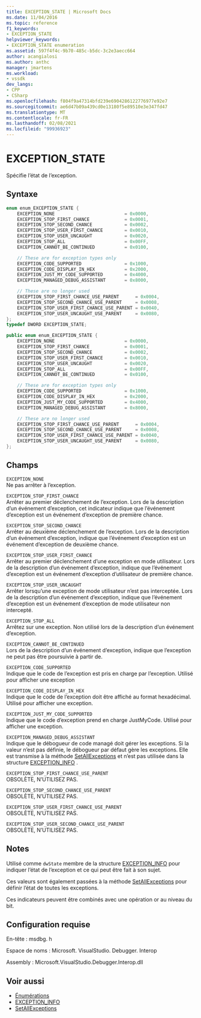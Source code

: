 ```yaml
---
title: EXCEPTION_STATE | Microsoft Docs
ms.date: 11/04/2016
ms.topic: reference
f1_keywords:
- EXCEPTION_STATE
helpviewer_keywords:
- EXCEPTION_STATE enumeration
ms.assetid: 597f4f4c-9b70-485c-b5dc-3c2e3aecc664
author: acangialosi
ms.author: anthc
manager: jmartens
ms.workload:
- vssdk
dev_langs:
- CPP
- CSharp
ms.openlocfilehash: f804f9a47314bfd239e6904286122776977e92e7
ms.sourcegitcommit: ae6d47b09a439cd0e13180f5e89510e3e347fd47
ms.translationtype: MT
ms.contentlocale: fr-FR
ms.lasthandoff: 02/08/2021
ms.locfileid: "99936923"
---
```

# <a name="exception_state"></a>EXCEPTION_STATE
Spécifie l’état de l’exception.

## <a name="syntax"></a>Syntaxe

```cpp
enum enum_EXCEPTION_STATE {
    EXCEPTION_NONE                          = 0x0000,
    EXCEPTION_STOP_FIRST_CHANCE             = 0x0001,
    EXCEPTION_STOP_SECOND_CHANCE            = 0x0002,
    EXCEPTION_STOP_USER_FIRST_CHANCE        = 0x0010,
    EXCEPTION_STOP_USER_UNCAUGHT            = 0x0020,
    EXCEPTION_STOP_ALL                      = 0x00FF,
    EXCEPTION_CANNOT_BE_CONTINUED           = 0x0100,

    // These are for exception types only
    EXCEPTION_CODE_SUPPORTED                = 0x1000,
    EXCEPTION_CODE_DISPLAY_IN_HEX           = 0x2000,
    EXCEPTION_JUST_MY_CODE_SUPPORTED        = 0x4000,
    EXCEPTION_MANAGED_DEBUG_ASSISTANT       = 0x8000,

    // These are no longer used
    EXCEPTION_STOP_FIRST_CHANCE_USE_PARENT      = 0x0004,
    EXCEPTION_STOP_SECOND_CHANCE_USE_PARENT     = 0x0008,
    EXCEPTION_STOP_USER_FIRST_CHANCE_USE_PARENT = 0x0040,
    EXCEPTION_STOP_USER_UNCAUGHT_USE_PARENT     = 0x0080,
};
typedef DWORD EXCEPTION_STATE;
```

```csharp
public enum enum_EXCEPTION_STATE {
    EXCEPTION_NONE                          = 0x0000,
    EXCEPTION_STOP_FIRST_CHANCE             = 0x0001,
    EXCEPTION_STOP_SECOND_CHANCE            = 0x0002,
    EXCEPTION_STOP_USER_FIRST_CHANCE        = 0x0010,
    EXCEPTION_STOP_USER_UNCAUGHT            = 0x0020,
    EXCEPTION_STOP_ALL                      = 0x00FF,
    EXCEPTION_CANNOT_BE_CONTINUED           = 0x0100,

    // These are for exception types only
    EXCEPTION_CODE_SUPPORTED                = 0x1000,
    EXCEPTION_CODE_DISPLAY_IN_HEX           = 0x2000,
    EXCEPTION_JUST_MY_CODE_SUPPORTED        = 0x4000,
    EXCEPTION_MANAGED_DEBUG_ASSISTANT       = 0x8000,

    // These are no longer used
    EXCEPTION_STOP_FIRST_CHANCE_USE_PARENT      = 0x0004,
    EXCEPTION_STOP_SECOND_CHANCE_USE_PARENT     = 0x0008,
    EXCEPTION_STOP_USER_FIRST_CHANCE_USE_PARENT = 0x0040,
    EXCEPTION_STOP_USER_UNCAUGHT_USE_PARENT     = 0x0080,
};
```

## <a name="fields"></a>Champs
`EXCEPTION_NONE`\
Ne pas arrêter à l’exception.

`EXCEPTION_STOP_FIRST_CHANCE`\
Arrêter au premier déclenchement de l’exception. Lors de la description d’un événement d’exception, cet indicateur indique que l’événement d’exception est un événement d’exception de première chance.

`EXCEPTION_STOP_SECOND_CHANCE`\
Arrêter au deuxième déclenchement de l’exception. Lors de la description d’un événement d’exception, indique que l’événement d’exception est un événement d’exception de deuxième chance.

`EXCEPTION_STOP_USER_FIRST_CHANCE`\
Arrêter au premier déclenchement d’une exception en mode utilisateur. Lors de la description d’un événement d’exception, indique que l’événement d’exception est un événement d’exception d’utilisateur de première chance.

`EXCEPTION_STOP_USER_UNCAUGHT`\
Arrêter lorsqu’une exception de mode utilisateur n’est pas interceptée. Lors de la description d’un événement d’exception, indique que l’événement d’exception est un événement d’exception de mode utilisateur non intercepté.

`EXCEPTION_STOP_ALL`\
Arrêtez sur une exception. Non utilisé lors de la description d’un événement d’exception.

`EXCEPTION_CANNOT_BE_CONTINUED`\
Lors de la description d’un événement d’exception, indique que l’exception ne peut pas être poursuivie à partir de.

`EXCEPTION_CODE_SUPPORTED`\
Indique que le code de l’exception est pris en charge par l’exception. Utilisé pour afficher une exception

`EXCEPTION_CODE_DISPLAY_IN_HEX`\
Indique que le code de l’exception doit être affiché au format hexadécimal. Utilisé pour afficher une exception.

`EXCEPTION_JUST_MY_CODE_SUPPORTED`\
Indique que le code d’exception prend en charge JustMyCode. Utilisé pour afficher une exception.

`EXCEPTION_MANAGED_DEBUG_ASSISTANT`\
Indique que le débogueur de code managé doit gérer les exceptions. Si la valeur n’est pas définie, le débogueur par défaut gère les exceptions. Elle est transmise à la méthode [SetAllExceptions](../../../extensibility/debugger/reference/idebugengine3-setallexceptions.md) et n’est pas utilisée dans la structure [EXCEPTION_INFO](../../../extensibility/debugger/reference/exception-info.md) .

`EXCEPTION_STOP_FIRST_CHANCE_USE_PARENT`\
OBSOLÈTE, N’UTILISEZ PAS.

`EXCEPTION_STOP_SECOND_CHANCE_USE_PARENT`\
OBSOLÈTE, N’UTILISEZ PAS.

`EXCEPTION_STOP_USER_FIRST_CHANCE_USE_PARENT`\
OBSOLÈTE, N’UTILISEZ PAS.

`EXCEPTION_STOP_USER_SECOND_CHANCE_USE_PARENT`\
OBSOLÈTE, N’UTILISEZ PAS.

## <a name="remarks"></a>Notes
Utilisé comme `dwState` membre de la structure [EXCEPTION_INFO](../../../extensibility/debugger/reference/exception-info.md) pour indiquer l’état de l’exception et ce qui peut être fait à son sujet.

Ces valeurs sont également passées à la méthode [SetAllExceptions](../../../extensibility/debugger/reference/idebugengine3-setallexceptions.md) pour définir l’état de toutes les exceptions.

Ces indicateurs peuvent être combinés avec une opération or au niveau du bit.

## <a name="requirements"></a>Configuration requise
En-tête : msdbg. h

Espace de noms : Microsoft. VisualStudio. Debugger. Interop

Assembly : Microsoft.VisualStudio.Debugger.Interop.dll

## <a name="see-also"></a>Voir aussi
- [Énumérations](../../../extensibility/debugger/reference/enumerations-visual-studio-debugging.md)
- [EXCEPTION_INFO](../../../extensibility/debugger/reference/exception-info.md)
- [SetAllExceptions](../../../extensibility/debugger/reference/idebugengine3-setallexceptions.md)

